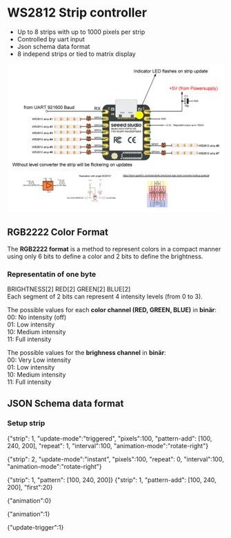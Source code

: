 # WS2812 Strip controller 
* Up to 8 strips with up to 1000 pixels per strip
* Controlled by uart input 
* Json schema data format
* 8 independ strips or tied to matrix display

![alt text](doc/overview.png "Overview")

## RGB2222 Color Format
The **RGB2222 format** is a method to represent colors in a compact manner using only 6 bits to define a color and 2 bits to define the brightness.   
### Representatin of one byte   
BRIGHTNESS[2] RED[2] GREEN[2] BLUE[2]  
Each segment of 2 bits can represent 4 intensity levels (from 0 to 3).

The possible values for each **color channel (RED, GREEN, BLUE)** in **binär**:  
00: No intensity (off)  
01: Low intensity  
10: Medium intensity  
11: Full intensity  

The possible values for the **brighness channel** in **binär**:  
00: Very Low intensity  
01: Low intensity  
10: Medium intensity  
11: Full intensity  

## JSON Schema data format

### Setup strip 

{"strip": 1, "update-mode":"triggered", "pixels":100, "pattern-add": [100, 240, 200],  "repeat": 1, "interval":100, "animation-mode":"rotate-right"}

{"strip": 2, "update-mode":"instant", "pixels":100, "repeat": 0, "interval":100, "animation-mode":"rotate-right"}

{"strip": 1, "pattern": [100, 240, 200]}
{"strip": 1, "pattern-add": [100, 240, 200], "first":20}

{"animation":0}

{"animation":1}

{"update-trigger":1}

### 





